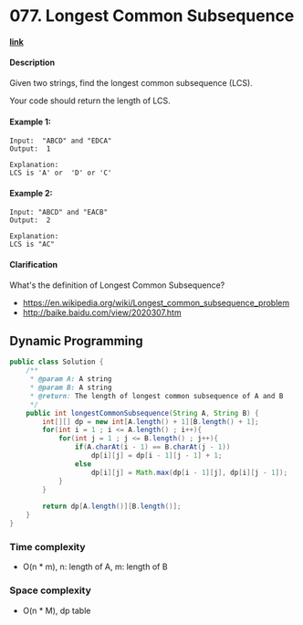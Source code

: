 # 077. Longest Common Subsequence

#### [link](https://www.lintcode.com/problem/longest-common-subsequence/description) 

#### Description
Given two strings, find the longest common subsequence (LCS).

Your code should return the length of LCS.

#### Example 1:
```
Input:  "ABCD" and "EDCA"
Output:  1

Explanation:
LCS is 'A' or  'D' or 'C'
```
#### Example 2:
```
Input: "ABCD" and "EACB"
Output:  2

Explanation: 
LCS is "AC"
```

#### Clarification
What's the definition of Longest Common Subsequence?
* https://en.wikipedia.org/wiki/Longest_common_subsequence_problem
* http://baike.baidu.com/view/2020307.htm

## Dynamic Programming
```java
public class Solution {
    /**
     * @param A: A string
     * @param B: A string
     * @return: The length of longest common subsequence of A and B
     */
    public int longestCommonSubsequence(String A, String B) {
        int[][] dp = new int[A.length() + 1][B.length() + 1];
        for(int i = 1 ; i <= A.length() ; i++){
            for(int j = 1 ; j <= B.length() ; j++){
                if(A.charAt(i - 1) == B.charAt(j - 1))
                    dp[i][j] = dp[i - 1][j - 1] + 1;
                else
                    dp[i][j] = Math.max(dp[i - 1][j], dp[i][j - 1]);
            }
        }
        
        return dp[A.length()][B.length()];
    }
}
```

### Time complexity
* O(n * m), n: length of A, m: length of B
### Space complexity
* O(n * M), dp table